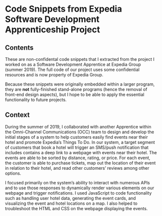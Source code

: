 # Code Snippets from Expedia Software Development Apprenticeship Project

## Contents

These are non-confidental code snippets that I extracted from the project I worked on as a Software Development Apprentice at Expedia Group (summer 2019). The full code of our project uses some confidential resources and is now property of Expedia Group.

Because these snippets were originally embedded within a larger program, they are **not** fully-finished stand-alone programs (hence the removal of front-end design aspects), but I hope to be able to apply the essential functionality to future projects.

## Context

During the summer of 2019, I collaborated with another Apprentice within the Omni-Channel Communications (OCC) team to design and develop the initial stages of a system to help customers easily find events near their hotel and promote Expedia’s Things To Do. In our system, a target segment of customers that book a hotel will trigger an SMS/push notification that includes contains a deep link to a webpage with events near their hotel. The events are able to be sorted by distance, rating, or price. For each event, the customer is able to purchase tickets, map out the location of their event in relation to their hotel, and read other customers’ reviews among other options.

I focused primarily on the system’s ability to interact with numerous APIs and to use those responses to dynamically render various elements on our webpage and trigger notifications. I used JavaScript to code functionality such as handling user hotel data, generating the event cards, and visualizing the event and hotel locations on a map. I also helped to troubleshoot the HTML and CSS on the webpage displaying the events.
